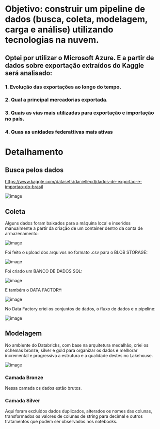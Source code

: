 # Objetivo: construir um pipeline de dados (busca, coleta, modelagem, carga e análise) utilizando tecnologias na nuvem.

## Optei por utilizar o Microsoft Azure. E a partir de dados sobre exportação extraídos do Kaggle será analisado:

### 1. Evolução das exportações ao longo do tempo.
### 2. Qual a principal mercadorias exportada.
### 3. Quais as vias mais utilizadas para exportação e importação no país.
### 4. Quas as unidades federattivas mais ativas

# Detalhamento

## Busca pelos dados

https://www.kaggle.com/datasets/daniellecd/dados-de-exportao-e-importao-do-brasil

![image](https://github.com/nathaliasch/mvp-engenharia-dados/assets/108892573/0372ccae-366e-47c0-89e5-2466df619a21)

## Coleta

Alguns dados foram baixados para a máquina local e inseridos manualmente a partir da criação de um container dentro da conta de armazenamento:

![image](https://github.com/nathaliasch/mvp-engenharia-dados/assets/108892573/8c10db03-e957-43a5-b627-3858adc4df04)

Foi feito o upload dos arquivos no formato .csv para o BLOB STORAGE:

![image](https://github.com/nathaliasch/mvp-engenharia-dados/assets/108892573/e5b933df-015a-48c6-a051-6a777c0bc5da)

Foi criado um BANCO DE DADOS SQL:

![image](https://github.com/nathaliasch/mvp-engenharia-dados/assets/108892573/2c754312-fe78-44cb-aac8-9770f0aca3f4)

E também o DATA FACTORY:

![image](https://github.com/nathaliasch/mvp-engenharia-dados/assets/108892573/2d78fdc9-667a-4bbc-91bc-a4a08b840af3)

No Data Factory criei os conjuntos de dados, o fluxo de dados e o pipeline:

![image](https://github.com/nathaliasch/mvp-engenharia-dados/assets/108892573/f00766c5-85ef-4b20-9c5d-f6286293a169)

## Modelagem

No ambiente do Databricks, com base na arquitetura medalhão, criei os schemas bronze, silver e gold para organizar os dados e melhorar incremental e progressiva a estrutura e a qualidade destes no Lakehouse.

![image](https://github.com/nathaliasch/mvp-engenharia-dados/assets/108892573/028392e5-4f58-4dc9-9f54-a139b4dc5360)

### Camada Bronze

Nessa camada os dados estão brutos.

### Camada Silver

Aqui foram excluídos dados duplicados, alterados os nomes das colunas, transformados os valores de colunas de string para decimal e outros tratamentos que podem ser observados nos notebooks.



